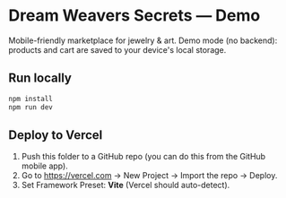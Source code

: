 # Dream Weavers Secrets — Demo

Mobile-friendly marketplace for jewelry & art. Demo mode (no backend): products and cart are saved to your device's local storage.

## Run locally
```bash
npm install
npm run dev
```

## Deploy to Vercel
1. Push this folder to a GitHub repo (you can do this from the GitHub mobile app).
2. Go to https://vercel.com → New Project → Import the repo → Deploy.
3. Set Framework Preset: **Vite** (Vercel should auto-detect).
